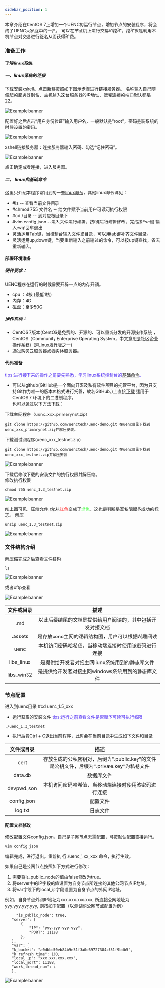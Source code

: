 ```yaml
---
sidebar_position: 1
---
```




本章介绍在CentOS 7上增加一个UENC的运行节点，增加节点的安装程序，将会成了UENC大家庭中的一员。
可以在节点机上进行交易和挖矿，挖矿就是利用本机节点对交易进行签名从而获得矿费。
### 准备工作
#### 了解linux系统
##### 一、linux系统的连接

下载安装xshell。点击新建按照如下图示步骤进行链接服务器。
名称输入自己随便起的服务器别名，主机输入这台服务器的IP地址，远程连接的端口默认都是22。

 ![Example banner](../assets/step.assets/1-1.png)

配置好之后点击“用户身份验证”输入用户名，一般默认是“root”，密码是装系统的时候设置的密码。

![Example banner](../assets/step.assets/1-2.png)

xshell链接服务器：连接服务器输入密码，勾选“记住密码”。

![Example banner](../assets/step.assets/1-3.png)

点击确定或者连接，进入服务器。

##### 二、 linux的基础命令
这里只介绍本程序常用到的一些[linux命令](https://m.runoob.com/linux/linux-command-manual.html)，其他linux命令详见：

 * #ls         -- 查看当前文件目录
 * #chmod 755 文件名      -- 给文件赋予当前用户可读可执行权限
 * #cd  /目录          -- 到对应根目录下
 * #vim config.json  --进入文件进行编辑，按i键进行编辑修改，完成按Esc键 输入:wq!回车退出
 * 灵活运用Tab键，当控制台输入文件或目录，可以用tab键补齐文件目录。
 * 灵活运用up,down键，当要重新输入之前输过的命令，可以按up键查找，省去重新输入。

#### 部署环境准备
##### 硬件要求：
UENC程序在运行的时候需要开辟一点的内存开销。
* cpu ：4核  (最低1核)
* 内存：4G  
* 磁盘：至少50G

##### 操作系统：
 * CentOS 7版本(CentOS是免费的、开源的、可以重新分发的开源操作系统 ，CentOS（Community Enterprise Operating System，中文意思是社区企业操作系统）是Linux发行版之一)
* 通过购买云服务器或者实体服务器。



#### 代码准备
<font color='#5432F4' > tips:进行接下来的操作之前要先熟悉，学习linux系统控制台的[基础命令](https://m.runoob.com/linux/linux-command-manual.html)。</font>

 * 可以从github(GitHub是一个面向开源及私有软件项目的托管平台，因为只支持Git作为唯一的版本库格式进行托管，故名GitHub。)上直接[下载](https://github.com/uenctech/uenc-demo/tree/master/uenc) 适用于CentOS 7 环境下的二进制程序。  
 也可以通过以下方法下载：
 
 下载主网程序（uenc_xxx_primarynet.zip）
 ```
 git clone https://github.com/uenctech/uenc-demo.git 在uenc目录下找到uenc_xxx_primarynet.zip并解压安装。
 ```
 下载测试网程序(uenc_xxx_testnet.zip)
 ```
 git clone https://github.com/uenctech/uenc-demo.git 在uenc目录下找到uenc_xxx_testnet.zip并解压安装
 ```
 
![Example banner](../assets/step.assets/1-4.png)

 下载后修改下载的安装文件的执行权限并解压缩。  
 修改执行权限
 ```
 chmod 755 uenc_1.3_testnet.zip
 ```

![Example banner](../assets/step.assets/1-5.png)

如上图可见，压缩文件.zip从<font color='#ff5555' >红色</font>变成了<font color='#55ff55' >绿色</font>。这也是判断是否权限赋予成功的标志。
解压
 ```
 unzip uenc_1.3_testnet.zip
 ```
    
![Example banner](../assets/step.assets/1-6.png)

### 文件结构介绍
解压缩完成之后查看文件结构

 ```
 ls
 ```

![Example banner](../assets/step.assets/1-7.png)
 
或者xftp查看

![Example banner](../assets/step.assets/1-8.png)
 

 | 文件或目录 |     描述     | 
 | :--------: | :--------------: | 
 |   .md   | 以此后缀结尾的文档是提供给用户阅读的，其中包括开发对接文档 | 
 |   .assets   | 是存放uenc主网的逻辑结构图，用户可以根据兴趣阅读 | 
 |   uenc   | 本机访问密码哈希值，当移动端连接时使用该密码进行连接 | 
 |   libs_linux   | 是提供给开发者对接主网liunx系统用到的静态库文件 | 
 |   libs_win32   | 是提供给开发者对接主网windows系统用到的静态库文件 | 

 ### 节点配置
进入到uenc目录 #cd uenc_1.5_xxx
 * 运行获取的安装文件
<font color='#5432F4' >tips:运行之前查看文件是否赋予可读可执行权限</font>
 ```
 ./uenc_1.3_testnet
 ```
 * 执行后按Ctrl + C退出当前程序，此时会在当前目录中生成如下文件和目录
 
 | 文件或目录 |     描述     | 
 | :--------: | :--------------: | 
 |   cert   | 存放生成的公私密钥对，后缀为".public.key"的文件是公钥文件，后缀为".private.key"为私钥文件 | 
 |   data.db   | 数据库文件 | 
 |   devpwd.json   | 本机访问密码哈希值，当移动端连接时使用该密码进行连接 | 
 |   config.json   | 配置文件 | 
 |   log.txt   | 日志文件 | 


 #### 配置文档修改

 修改配置文件config.json，自己是子网节点无需配置，可按默认配置直接运行。
 
 ```
vim config.json

 ```

编辑完成，进行退出。重新执 行./uenc_1.xx_xxx 命令，执行生效。

 如果自己是公网节点按照如下方式进行修改：
 1. 需要将is_public_node的值由false修改为true。
 2. 将server中的IP字段的值设置为自身节点所连接的其他公网节点IP地址。
 3. 将var字段下的local_ip字段设置为自身节点的外网IP地址。

 例如，自身节点外网IP地址为xxx.xxx.xxx.xxx, 所连接公网地址为yyy.yyy.yyy.yyy, 则按如下配置（以测试网公网节点配置为例）
 ```
	  "is_public_node": true,
    "server": [
        {
            "IP": "yyy.yyy.yyy.yyy",
            "PORT": 11188
        },
    ],
    "var": {
    "k_bucket": "a0dbbd80eb84b9e51f3a0d69727384c651f9bdb5",
    "k_refresh_time": 100,
    "local_ip": "xxx.xxx.xxx.xxx",
    "local_port": 11188,
    "work_thread_num": 4
    },

 ```
 
![Example banner](../assets/step.assets/1-9.png)

